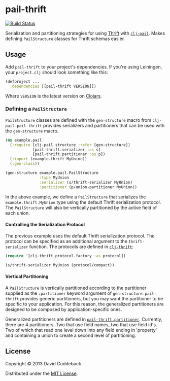 # pail-thrift

[![Build Status](https://travis-ci.org/dcuddeback/pail-thrift.png?branch=master)](https://travis-ci.org/dcuddeback/pail-thrift)

Serialization and partitioning strategies for using [Thrift](https://thrift.apache.org/) with
[`clj-pail`](https://github.com/dcuddeback/clj-pail). Makes defining `PailStructure` classes for
Thrift schemas easier.

## Usage

Add `pail-thrift` to your project's dependencies. If you're using Leiningen, your `project.clj`
should look something like this:

~~~clojure
(defproject ...
  :dependencies [[pail-thrift VERSION]])
~~~

Where `VERSION` is the latest version on [Clojars](https://clojars.org/pail-thrift).

### Defining a `PailStructure`

`PailStructure` classes are defined with the `gen-structure` macro from `clj-pail`. `pail-thrift`
provides serializers and partitioners that can be used with the `gen-structure` macro.

~~~clojure
(ns example.pail
  (:require [clj-pail.structure :refer [gen-structure]]
            [pail-thrift.serializer :as s]
            [pail-thrift.partitioner :as p])
  (:import (example.thrift MyUnion))
  (:gen-class))

(gen-structure example.pail.PailStructure
               :type MyUnion
               :serializer (s/thrift-serializer MyUnion)
               :partitioner (p/union-partitioner MyUnion))
~~~

In the above example, we define a `PailStructure` that serializes the `example.thrift.MyUnion` type
using the default Thrift serialization protocol. The `PailStructure` will also be vertically
partitioned by the active field of each union.

#### Controlling the Serialization Protocol

The previous example uses the default Thrift serialization protocol. The protocol can be specified
as an additional argument to the `thrift-serializer` function. The protocols are defined in
[`clj-thrift`](https://github.com/dcuddeback/clj-thrift):

~~~clojure
(require '[clj-thrift.protocol.factory :as protocol])

(s/thrift-serializer MyUnion (protocol/compact))
~~~

#### Vertical Partitioning

A `PailStructure` is vertically partitioned according to the partitioner supplied as the
`:partitioner` keyword argument of `gen-structure`. `pail-thrift` provides generic partitioners, but
you may want the partitioner to be specific to your application. For this reason, the generalized
partitioners are designed to be composed by application-specific ones.

Generalized partitioners are defined in
[`pail-thrift.partitioner`](src/clojure/pail_thrift/partitioner.clj). Currently, there are 4 partitioners.
Two that use field names, two that use field id's. Two of which that read one level down into any field ending
in 'property' and containing a union to create a second level of partitioning.


## License

Copyright © 2013 David Cuddeback

Distributed under the [MIT License](LICENSE).
